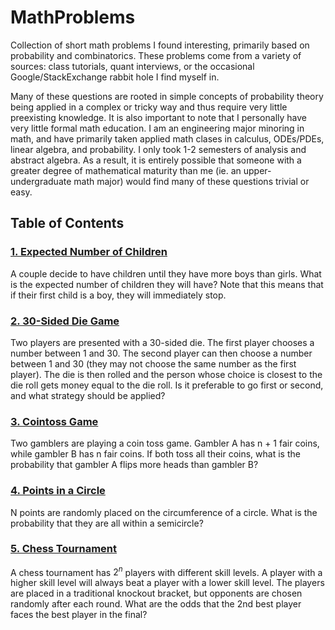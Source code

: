 # MathProblems
Collection of short math problems I found interesting, primarily based on probability and combinatorics. These problems come from a variety of sources: class tutorials, quant interviews, or the occasional Google/StackExchange rabbit hole I find myself in.  

Many of these questions are rooted in simple concepts of probability theory being applied in a complex or tricky way and thus require very little preexisting knowledge. It is also important to note that I personally have very little formal math education. I am an engineering major minoring in math, and have primarily taken applied math clases in calculus, ODEs/PDEs, linear algebra, and probability. I only took 1-2 semesters of analysis and abstract algebra. As a result, it is entirely possible that someone with a greater degree of mathematical maturity than me (ie. an upper-undergraduate math major) would find many of these questions trivial or easy. 

## Table of Contents  
### [1. Expected Number of Children](Problems/Q1.md)  
A couple decide to have children until they have more boys than girls. What is the expected number of children they will have? Note that this means that if their first child is a boy, they will immediately stop.  
### [2. 30-Sided Die Game](Problems/Q2.md)  
Two players are presented with a 30-sided die. The first player chooses a number between 1 and 30. The second player can then choose a number between 1 and 30 (they may not choose the same number as the first player). The die is then rolled and the person whose choice is closest to the die roll gets money equal to the die roll. Is it preferable to go first or second, and what strategy should be applied?
### [3. Cointoss Game](Problems/Q3.md)  
Two gamblers are playing a coin toss game. Gambler A has n + 1 fair coins, while gambler B has n fair coins. If both toss all their coins, what is the probability that gambler A flips more heads than gambler B?  
### [4. Points in a Circle](Problems/Q4.md)  
N points are randomly placed on the circumference of a circle. What is the probability that they are all within a semicircle?
### [5. Chess Tournament](Problems/Q5.md)  
A chess tournament has $2^n$ players with different skill levels. A player with a higher skill level will always beat a player with a lower skill level. The players are placed in a traditional knockout bracket, but opponents are chosen randomly after each round. What are the odds that the 2nd best player faces the best player in the final?
